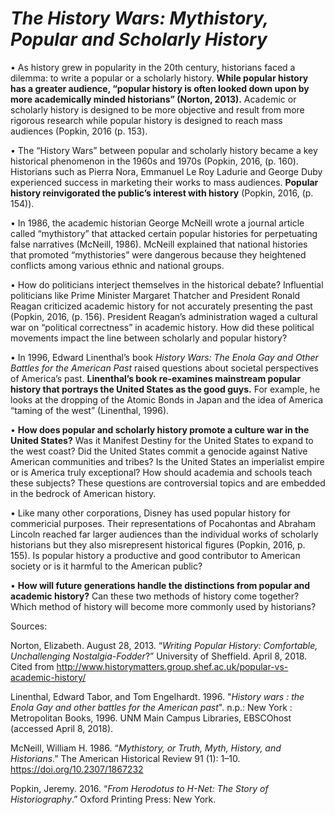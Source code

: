 # *The History Wars: Mythistory, Popular and Scholarly History*

•	As history grew in popularity in the 20th century, historians faced a dilemma: to write a popular or a scholarly history. **While popular history has a greater audience, “popular history is often looked down upon by more academically minded historians” (Norton, 2013).** Academic or scholarly history is designed to be more objective and result from more rigorous research while popular history is designed to reach mass audiences (Popkin, 2016 (p. 153). 

•	The “History Wars” between popular and scholarly history became a key historical phenomenon in the 1960s and 1970s (Popkin, 2016, (p. 160).  Historians such as Pierra Nora, Emmanuel Le Roy Ladurie and George Duby experienced success in marketing their works to mass audiences. **Popular history reinvigorated the public’s interest with history** (Popkin, 2016, (p. 154)). 

•	In 1986, the academic historian George McNeill wrote a journal article called “mythistory” that attacked certain popular histories for perpetuating false narratives (McNeill, 1986). McNeill explained that national histories that promoted “mythistories” were dangerous because they heightened conflicts among various ethnic and national groups. 

•	How do politicians interject themselves in the historical debate? Influential politicians like Prime Minister Margaret Thatcher and President Ronald Reagan criticized academic history for not accurately presenting the past (Popkin, 2016, (p. 156). President Reagan’s administration waged a cultural war on “political correctness” in academic history. How did these political movements impact the line between scholarly and popular history?

•	In 1996, Edward Linenthal’s book *History Wars: The Enola Gay and Other Battles for the American Past* raised questions about societal perspectives of America’s past. **Linenthal’s book re-examines mainstream popular history that portrays the United States as the good guys.** For example, he looks at the dropping of the Atomic Bonds in Japan and the idea of America “taming of the west” (Linenthal, 1996). 

•	**How does popular and scholarly history promote a culture war in the United States?** Was it Manifest Destiny for the United States to expand to the west coast? Did the United States commit a genocide against Native American communities and tribes? Is the United States an imperialist empire or is America truly exceptional? How should academia and schools teach these subjects? These questions are controversial topics and are embedded in the bedrock of American history. 

•	Like many other corporations, Disney has used popular history for commericial purposes. Their representations of Pocahontas and Abraham Lincoln reached far larger audiences than the individual works of scholarly historians but they also misrepresent historical figures (Popkin, 2016, p. 155). Is popular history a productive and good contributor to American society or is it harmful to the American public?  

•	**How will future generations handle the distinctions from popular and academic history?** Can these two methods of history come together? Which method of history will become more commonly used by historians?

Sources:

Norton, Elizabeth. August 28, 2013. “*Writing Popular History: Comfortable, Unchallenging Nostalgia-Fodder*?” University of Sheffield. April 8, 2018. Cited from http://www.historymatters.group.shef.ac.uk/popular-vs-academic-history/


Linenthal, Edward Tabor, and Tom Engelhardt. 1996. "*History wars : the Enola Gay and other battles for the American past*". n.p.: New York : Metropolitan Books, 1996. UNM Main Campus Libraries, EBSCOhost (accessed April 8, 2018).

McNeill, William H. 1986. “*Mythistory, or Truth, Myth, History, and Historians*.” The American Historical Review 91 (1): 1–10. https://doi.org/10.2307/1867232

Popkin, Jeremy. 2016. “*From Herodotus to H-Net: The Story of Historiography*.” Oxford Printing Press: New York. 

